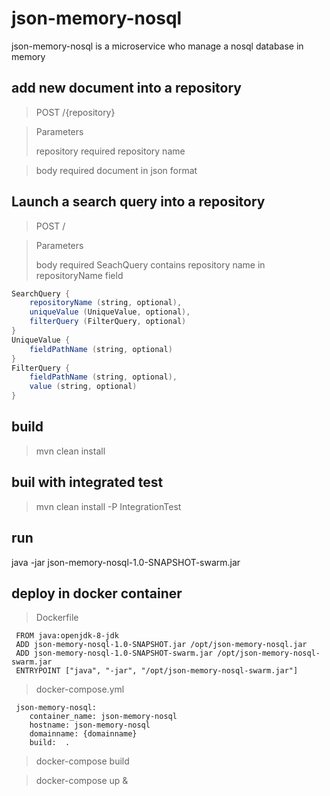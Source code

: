 # json-memory-nosql

json-memory-nosql is a microservice who manage a nosql database in memory

## add new document into a repository

> POST /{repository}

> Parameters
> 
> repository	required	repository name

> body		required	document in json format

## Launch a search query into a repository

> POST /

> Parameters
>
> body	required	SeachQuery contains repository name in repositoryName field

```java
SearchQuery {
	repositoryName (string, optional),
	uniqueValue (UniqueValue, optional),
	filterQuery (FilterQuery, optional)
}
UniqueValue {
	fieldPathName (string, optional)
}
FilterQuery {
	fieldPathName (string, optional),
	value (string, optional)
}
```

## build

> mvn clean install

## buil with integrated test
> mvn clean install -P IntegrationTest

## run
java -jar json-memory-nosql-1.0-SNAPSHOT-swarm.jar

## deploy in docker container

> Dockerfile

```
 FROM java:openjdk-8-jdk
 ADD json-memory-nosql-1.0-SNAPSHOT.jar /opt/json-memory-nosql.jar
 ADD json-memory-nosql-1.0-SNAPSHOT-swarm.jar /opt/json-memory-nosql-swarm.jar
 ENTRYPOINT ["java", "-jar", "/opt/json-memory-nosql-swarm.jar"]
```

> docker-compose.yml

```
 json-memory-nosql:
    container_name: json-memory-nosql
    hostname: json-memory-nosql
    domainname: {domainname}
    build:  .
```

> docker-compose build

> docker-compose up &

